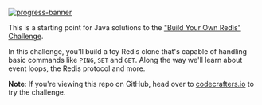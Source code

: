 [![progress-banner](https://backend.codecrafters.io/progress/redis/97f54886-32f6-4e4a-84b9-63101ea73351)](https://app.codecrafters.io/users/tre3p?r=2qF)

This is a starting point for Java solutions to the
["Build Your Own Redis" Challenge](https://codecrafters.io/challenges/redis).

In this challenge, you'll build a toy Redis clone that's capable of handling
basic commands like `PING`, `SET` and `GET`. Along the way we'll learn about
event loops, the Redis protocol and more.

**Note**: If you're viewing this repo on GitHub, head over to
[codecrafters.io](https://codecrafters.io) to try the challenge.